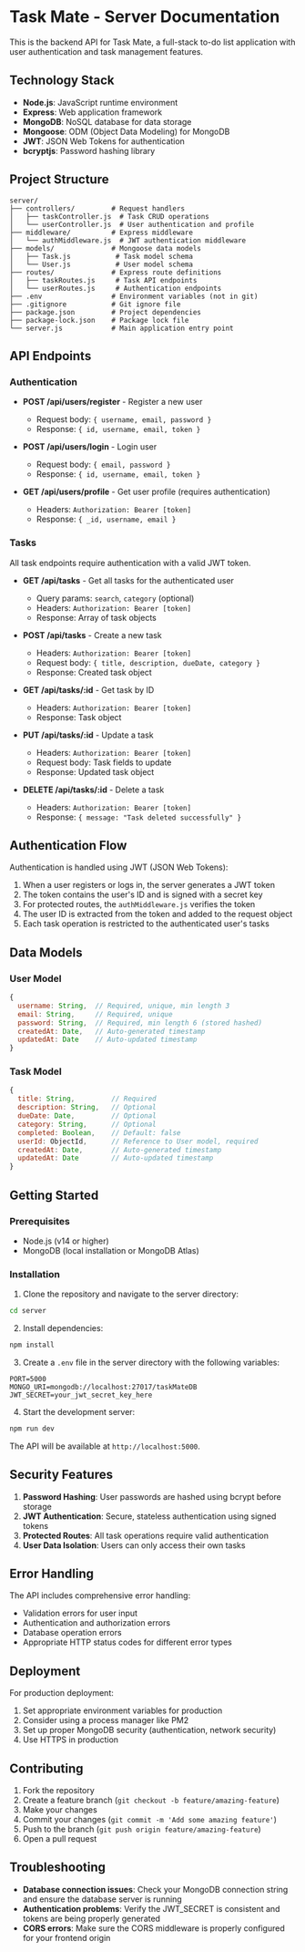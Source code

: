 # Task Mate - Server Documentation

This is the backend API for Task Mate, a full-stack to-do list application with user authentication and task management features.

## Technology Stack

- **Node.js**: JavaScript runtime environment
- **Express**: Web application framework
- **MongoDB**: NoSQL database for data storage
- **Mongoose**: ODM (Object Data Modeling) for MongoDB
- **JWT**: JSON Web Tokens for authentication
- **bcryptjs**: Password hashing library

## Project Structure

```
server/
├── controllers/         # Request handlers
│   ├── taskController.js  # Task CRUD operations
│   └── userController.js  # User authentication and profile
├── middleware/          # Express middleware
│   └── authMiddleware.js  # JWT authentication middleware
├── models/              # Mongoose data models
│   ├── Task.js           # Task model schema
│   └── User.js           # User model schema
├── routes/              # Express route definitions
│   ├── taskRoutes.js     # Task API endpoints
│   └── userRoutes.js     # Authentication endpoints
├── .env                 # Environment variables (not in git)
├── .gitignore           # Git ignore file
├── package.json         # Project dependencies
├── package-lock.json    # Package lock file
└── server.js            # Main application entry point
```

## API Endpoints

### Authentication

- **POST /api/users/register** - Register a new user
  - Request body: `{ username, email, password }`
  - Response: `{ id, username, email, token }`

- **POST /api/users/login** - Login user
  - Request body: `{ email, password }`
  - Response: `{ id, username, email, token }`

- **GET /api/users/profile** - Get user profile (requires authentication)
  - Headers: `Authorization: Bearer [token]`
  - Response: `{ _id, username, email }`

### Tasks

All task endpoints require authentication with a valid JWT token.

- **GET /api/tasks** - Get all tasks for the authenticated user
  - Query params: `search`, `category` (optional)
  - Headers: `Authorization: Bearer [token]`
  - Response: Array of task objects

- **POST /api/tasks** - Create a new task
  - Headers: `Authorization: Bearer [token]`
  - Request body: `{ title, description, dueDate, category }`
  - Response: Created task object

- **GET /api/tasks/:id** - Get task by ID
  - Headers: `Authorization: Bearer [token]`
  - Response: Task object

- **PUT /api/tasks/:id** - Update a task
  - Headers: `Authorization: Bearer [token]`
  - Request body: Task fields to update
  - Response: Updated task object

- **DELETE /api/tasks/:id** - Delete a task
  - Headers: `Authorization: Bearer [token]`
  - Response: `{ message: "Task deleted successfully" }`

## Authentication Flow

Authentication is handled using JWT (JSON Web Tokens):

1. When a user registers or logs in, the server generates a JWT token
2. The token contains the user's ID and is signed with a secret key
3. For protected routes, the `authMiddleware.js` verifies the token
4. The user ID is extracted from the token and added to the request object
5. Each task operation is restricted to the authenticated user's tasks

## Data Models

### User Model

```javascript
{
  username: String,  // Required, unique, min length 3
  email: String,     // Required, unique
  password: String,  // Required, min length 6 (stored hashed)
  createdAt: Date,   // Auto-generated timestamp
  updatedAt: Date    // Auto-updated timestamp
}
```

### Task Model

```javascript
{
  title: String,         // Required
  description: String,   // Optional
  dueDate: Date,         // Optional
  category: String,      // Optional
  completed: Boolean,    // Default: false
  userId: ObjectId,      // Reference to User model, required
  createdAt: Date,       // Auto-generated timestamp
  updatedAt: Date        // Auto-updated timestamp
}
```

## Getting Started

### Prerequisites

- Node.js (v14 or higher)
- MongoDB (local installation or MongoDB Atlas)

### Installation

1. Clone the repository and navigate to the server directory:
```bash
cd server
```

2. Install dependencies:
```bash
npm install
```

3. Create a `.env` file in the server directory with the following variables:
```
PORT=5000
MONGO_URI=mongodb://localhost:27017/taskMateDB
JWT_SECRET=your_jwt_secret_key_here
```

4. Start the development server:
```bash
npm run dev
```

The API will be available at `http://localhost:5000`.

## Security Features

1. **Password Hashing**: User passwords are hashed using bcrypt before storage
2. **JWT Authentication**: Secure, stateless authentication using signed tokens
3. **Protected Routes**: All task operations require valid authentication
4. **User Data Isolation**: Users can only access their own tasks

## Error Handling

The API includes comprehensive error handling:

- Validation errors for user input
- Authentication and authorization errors
- Database operation errors
- Appropriate HTTP status codes for different error types

## Deployment

For production deployment:

1. Set appropriate environment variables for production
2. Consider using a process manager like PM2
3. Set up proper MongoDB security (authentication, network security)
4. Use HTTPS in production

## Contributing

1. Fork the repository
2. Create a feature branch (`git checkout -b feature/amazing-feature`)
3. Make your changes
4. Commit your changes (`git commit -m 'Add some amazing feature'`)
5. Push to the branch (`git push origin feature/amazing-feature`)
6. Open a pull request

## Troubleshooting

- **Database connection issues**: Check your MongoDB connection string and ensure the database server is running
- **Authentication problems**: Verify the JWT_SECRET is consistent and tokens are being properly generated
- **CORS errors**: Make sure the CORS middleware is properly configured for your frontend origin 